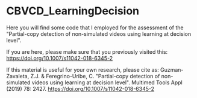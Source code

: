 # CBVCD_LearningDecision
Here you will find some code that I employed for the assessment of the "Partial-copy detection of non-simulated videos using learning at decision level". 

If you are here, please make sure that you previously visited this: https://doi.org/10.1007/s11042-018-6345-2

If this material is useful for your own research, please cite as: 
Guzman-Zavaleta, Z.J. & Feregrino-Uribe, C. "Partial-copy detection of non-simulated videos using learning at decision level". Multimed Tools Appl (2019) 78: 2427. https://doi.org/10.1007/s11042-018-6345-2
